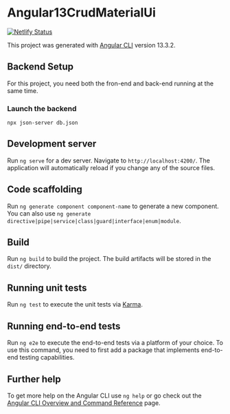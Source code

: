 # Angular13CrudMaterialUi

[![Netlify Status](https://api.netlify.com/api/v1/badges/0bee8e2f-ac0d-457a-b734-d79a253cb290/deploy-status)](https://app.netlify.com/sites/sweet-cucurucho-34af8d/deploys)

This project was generated with [Angular CLI](https://github.com/angular/angular-cli) version 13.3.2.

## Backend Setup

For this project, you need both the fron-end and back-end running at the same time.

### Launch the backend
```
npx json-server db.json
```

## Development server

Run `ng serve` for a dev server. Navigate to `http://localhost:4200/`. The application will automatically reload if you change any of the source files.

## Code scaffolding

Run `ng generate component component-name` to generate a new component. You can also use `ng generate directive|pipe|service|class|guard|interface|enum|module`.

## Build

Run `ng build` to build the project. The build artifacts will be stored in the `dist/` directory.

## Running unit tests

Run `ng test` to execute the unit tests via [Karma](https://karma-runner.github.io).

## Running end-to-end tests

Run `ng e2e` to execute the end-to-end tests via a platform of your choice. To use this command, you need to first add a package that implements end-to-end testing capabilities.

## Further help

To get more help on the Angular CLI use `ng help` or go check out the [Angular CLI Overview and Command Reference](https://angular.io/cli) page.
